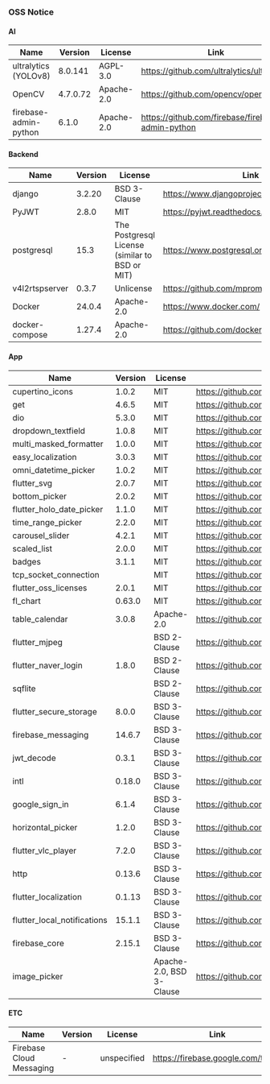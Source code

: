 ### OSS Notice

#### AI

| Name                  | Version  | License    | Link                                              |
| --------------------- | -------- | ---------- | ------------------------------------------------- |
| ultralytics (YOLOv8)  | 8.0.141  | AGPL-3.0   | https://github.com/ultralytics/ultralytics        |
| OpenCV                | 4.7.0.72 | Apache-2.0 | https://github.com/opencv/opencv                  |
| firebase-admin-python | 6.1.0    | Apache-2.0 | https://github.com/firebase/firebase-admin-python |

#### Backend

| Name           | Version | License                                        | Link                                        |
| -------------- | ------- | ---------------------------------------------- | ------------------------------------------- |
| django         | 3.2.20  | BSD 3-Clause                                   | https://www.djangoproject.com/              |
| PyJWT          | 2.8.0   | MIT                                            | https://pyjwt.readthedocs.io/en/stable/     |
| postgresql     | 15.3    | The Postgresql License (similar to BSD or MIT) | https://www.postgresql.org/                 |
| v4l2rtspserver | 0.3.7   | Unlicense                                      | https://github.com/mpromonet/v4l2rtspserver |
| Docker         | 24.0.4  | Apache-2.0                                     | https://www.docker.com/                     |
| docker-compose | 1.27.4  | Apache-2.0                                     | https://github.com/docker/compose/tree/main |

#### App

| Name                        | Version | License                  | Link                                                                                               |
| --------------------------- | ------- | ------------------------ | -------------------------------------------------------------------------------------------------- |
| cupertino_icons             | 1.0.2   | MIT                      | https://github.com/flutter/packages/tree/main/third_party/packages/cupertino_icons                 |
| get                         | 4.6.5   | MIT                      | https://github.com/jonataslaw/getx                                                                 |
| dio                         | 5.3.0   | MIT                      | https://github.com/cfug/dio/tree/main/dio                                                          |
| dropdown_textfield          | 1.0.8   | MIT                      | https://github.com/srtraj/dropdown_textfield                                                       |
| multi_masked_formatter      | 1.0.0   | MIT                      | https://github.com/acadia3000/multi_masked_formatter                                               |
| easy_localization           | 3.0.3   | MIT                      | https://github.com/aissat/easy_localization                                                        |
| omni_datetime_picker        | 1.0.2   | MIT                      | https://github.com/alanchan-dev/OmniDateTimePicker                                                 |
| flutter_svg                 | 2.0.7   | MIT                      | https://github.com/dnfield/flutter_svg/tree/master/packages/flutter_svg                            |
| bottom_picker               | 2.0.2   | MIT                      | https://github.com/koukibadr/Bottom-Picker                                                         |
| flutter_holo_date_picker    | 1.1.0   | MIT                      | https://github.com/kfiross/flutter_holo_date_picker                                                |
| time_range_picker           | 2.2.0   | MIT                      | https://github.com/Chris1234567899/flutter_time_range_picker                                       |
| carousel_slider             | 4.2.1   | MIT                      | https://github.com/serenader2014/flutter_carousel_slider                                           |
| scaled_list                 | 2.0.0   | MIT                      | https://github.com/hosain-mohamed/scaled_list                                                      |
| badges                      | 3.1.1   | MIT                      | https://github.com/yako-dev/flutter_badges                                                         |
| tcp_socket_connection       |         | MIT                      | https://github.com/MjPaxter/Tcp_Socket_Connection                                                  |
| flutter_oss_licenses        | 2.0.1   | MIT                      | https://github.com/espresso3389/flutter_oss_licenses                                               |
| fl_chart                    | 0.63.0  | MIT                      | https://github.com/imaNNeo/fl_chart                                                                |
| table_calendar              | 3.0.8   | Apache-2.0               | https://github.com/aleksanderwozniak/table_calendar                                                |
| flutter_mjpeg               |         | BSD 2-Clause             | https://github.com/mylisabox/flutter_mjpeg                                                         |
| flutter_naver_login         | 1.8.0   | BSD 2-Clause             | https://github.com/peonani-jj/flutter_naver_login                                                  |
| sqflite                     |         | BSD 2-Clause             | https://github.com/tekartik/sqflite/tree/master/sqflite                                            |
| flutter_secure_storage      | 8.0.0   | BSD 3-Clause             | https://github.com/mogol/flutter_secure_storage/tree/develop/flutter_secure_storage                |
| firebase_messaging          | 14.6.7  | BSD 3-Clause             | https://github.com/firebase/flutterfire/tree/master/packages/firebase_messaging/firebase_messaging |
| jwt_decode                  | 0.3.1   | BSD 3-Clause             | https://github.com/sidsbrmnn/jwt_decode                                                            |
| intl                        | 0.18.0  | BSD 3-Clause             | https://github.com/dart-lang/i18n/tree/main/pkgs/intl                                              |
| google_sign_in              | 6.1.4   | BSD 3-Clause             | https://github.com/flutter/packages/tree/main/packages/google_sign_in/google_sign_in               |
| horizontal_picker           | 1.2.0   | BSD 3-Clause             | https://github.com/leventkantaroglu/horizontal_picker                                              |
| flutter_vlc_player          | 7.2.0   | BSD 3-Clause             | https://github.com/solid-software/flutter_vlc_player/                                              |
| http                        | 0.13.6  | BSD 3-Clause             | https://github.com/dart-lang/http/tree/master/pkgs/http                                            |
| flutter_localization        | 0.1.13  | BSD 3-Clause             | https://github.com/channdara/flutter_localization                                                  |
| flutter_local_notifications | 15.1.1  | BSD 3-Clause             | https://github.com/MaikuB/flutter_local_notifications/tree/master/flutter_local_notifications      |
| firebase_core               | 2.15.1  | BSD 3-Clause             | https://github.com/firebase/flutterfire/tree/master/packages/firebase_core/firebase_core           |
| image_picker                |         | Apache-2.0, BSD 3-Clause | https://github.com/flutter/packages/tree/main/packages/image_picker/image_picker                   |

#### ETC

| Name                     | Version | License     | Link                              |
| ------------------------ | ------- | ----------- | --------------------------------- |
| Firebase Cloud Messaging | -       | unspecified | https://firebase.google.com/terms |
